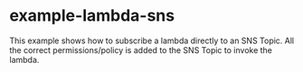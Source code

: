 # example-lambda-sns

This example shows how to subscribe a lambda directly to an SNS Topic. All the correct permissions/policy is added to the SNS Topic to invoke the lambda.
